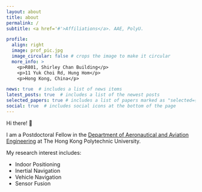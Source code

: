 ```yaml
---
layout: about
title: about
permalink: /
subtitle: <a href='#'>Affiliations</a>. AAE, PolyU.

profile:
  align: right
  image: prof_pic.jpg
  image_circular: false # crops the image to make it circular
  more_info: >
    <p>R801, Shirley Chan Building</p>
    <p>11 Yuk Choi Rd, Hung Hom</p>
    <p>Hong Kong, China</p>

news: true  # includes a list of news items
latest_posts: true  # includes a list of the newest posts
selected_papers: true # includes a list of papers marked as "selected={true}"
social: true  # includes social icons at the bottom of the page
---
```

Hi there! 👋

I am a Postdoctoral Fellow in the [Department of Aeronautical and Aviation Engineering](https://www.polyu.edu.hk/en/aae/) at The Hong Kong Polytechnic University.

My research interest includes:

- Indoor Positioning
- Inertial Navigation
- Vehicle Navigation
- Sensor Fusion
